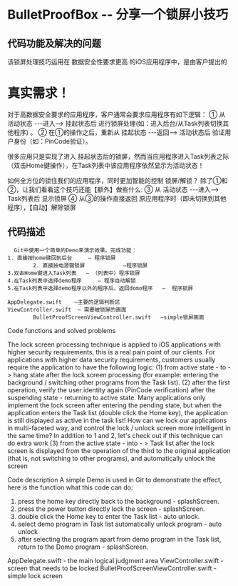 # BulletProofBox -- 分享一个锁屏小技巧

代码功能及解决的问题
-------------------------------------------------
该锁屏处理技巧运用在 数据安全性要求更高 的iOS应用程序中，是由客户提出的
# 真实需求！

对于高数据安全要求的应用程序，客户通常会要求应用程序有如下逻辑：
            ①  从 活动状态  ---进入-->  挂起状态后 进行锁屏处理(如：进入后台/从Task列表切换其他程序) 。
            ②  在①的操作之后，重新从 挂起状态  ---返回-->  活动状态后 验证用户身份（如：PinCode验证）。
            
很多应用只是实现了进入 挂起状态后的锁屏，然而当应用程序进入Task列表之际（双击Home键操作），在Task列表中该应用程序依然显示为活动状态！

如何全方位的锁住我们的应用程序，同时更加智能的控制 锁屏/解锁？
除了①和②，让我们看看这个技巧还能【额外】做些什么:
            ③  从 活动状态  ---进入-->  Task列表后  显示锁屏
            ④  从③的操作直接返回 原应用程序时（即未切换到其他程序），【自动】解除锁屏

代码描述
-------------------------------------------------
      Git中使用一个简单的Demo来演示效果。完成功能：
	1. 直接按home键回到后台     — 程序锁屏 
            2. 直接按电源键锁屏            —程序锁屏
	3.双击Home键进入Task列表 	— （列表中）程序锁屏
	4.在Task列表中选择demo程序     — 程序自动解锁
	5.在Task列表中选择demo程序以外的程序后，返回domo程序 	—  程序锁屏

 	AppDelegate.swift    —主要的逻辑判断区
	ViewController.swift  — 需要被锁屏的画面
            BulletProofScreenViewController.swift   —simple锁屏画面


Code functions and solved problems

The lock screen processing technique is applied to iOS applications with higher security requirements, this is a real pain point of our clients.
For applications with higher data security requirements, customers usually require the application to have the following logic: 
(1) from active state - to - > hang state after the lock screen processing (for example: entering the background / switching other programs from the Task list). 
(2) after the first operation, verify the user identity again (PinCode verification) after the suspending state - returning to active state.
Many applications only implement the lock screen after entering the pending state, but when the application enters the Task list (double click the Home key), the application is still displayed as active in the task list!
How can we lock our applications in multi-faceted way, and control the lock / unlock screen more intelligent in the same time? In addition to 1 and 2, let's check out if this technique can do extra work 
(3) from the active state - into - > Task list after the lock screen is displayed from the operation of the third to the original application (that is, not switching to other programs), and automatically unlock the screen


Code description
A simple Demo is used in Git to demonstrate the effect, here is the function what this code can do: 
1. press the home key directly back to the background - splashScreen.
2. press the power button directly lock the screen - splashScreen.
3. double click the Home key to enter the Task list - auto unlock.
4. select demo program in Task list automatically unlock program - auto unlock
5. after selecting the program apart from demo program in the Task list, return to the Domo program -  splashScreen.


AppDelegate.swift - the main logical judgment area
ViewController.swift - screen that needs to be locked
BulletProofScreenViewController.swift - simple lock screen
